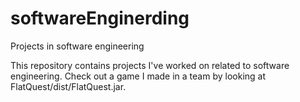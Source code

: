 # softwareEnginerding
Projects in software engineering

This repository contains projects I've worked on related to software engineering. Check out a game I made in a team by looking at
FlatQuest/dist/FlatQuest.jar. 
